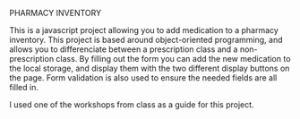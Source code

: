 PHARMACY INVENTORY

This is a javascript project allowing you to add medication to a pharmacy inventory. This project is based around object-oriented programming, and allows you to differenciate between a prescription class and a non-prescription class. By filling out the form you can add the new medication to the local storage, and display them with the two different display buttons on the page. Form validation is also used to ensure the needed fields are all filled in. 

I used one of the workshops from class as a guide for this project. 